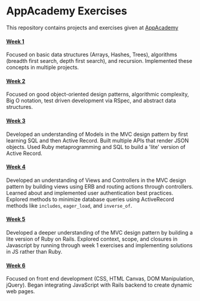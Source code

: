 # AppAcademy Exercises

This repository contains projects and exercises given at [AppAcademy](http://appacademy.io)

#### [Week 1](w1)
Focused on basic data structures (Arrays, Hashes, Trees), algorithms (breadth first search, depth first search), and recursion. Implemented these concepts in multiple projects.

#### [Week 2](w2)
Focused on good object-oriented design patterns, algorithmic complexity, Big O notation, test driven development via RSpec, and abstract data structures.

#### [Week 3](w3)
Developed an understanding of Models in the MVC design pattern by first learning SQL and then Active Record. Built multiple APIs that render JSON objects. Used Ruby metaprogramming and SQL to build a 'lite' version of Active Record.

#### [Week 4](w4)
Developed an understanding of Views and Controllers in the MVC design pattern by building views using ERB and routing actions through controllers. Learned about and implemented user authentication best practices. Explored methods to minimize database queries using ActiveRecord methods like `includes`, `eager_load`, and `inverse_of`.

#### [Week 5](w5)
Developed a deeper understanding of the MVC design pattern by building a lite version of Ruby on Rails. Explored context, scope, and closures in Javascript by running through week 1 exercises and implementing solutions in JS rather than Ruby.

#### [Week 6](w6)
Focused on front end development (CSS, HTML Canvas, DOM Manipulation, jQuery). Began integrating JavaScript with Rails backend to create dynamic web pages. 